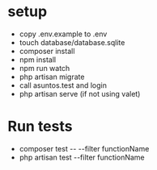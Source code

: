 # setup

-   copy .env.example to .env
-   touch database/database.sqlite
-   composer install
-   npm install
-   npm run watch
-   php artisan migrate
-   call asuntos.test and login
-   php artisan serve (if not using valet)

# Run tests

-   composer test -- --filter functionName
-   php artisan test --filter functionName
